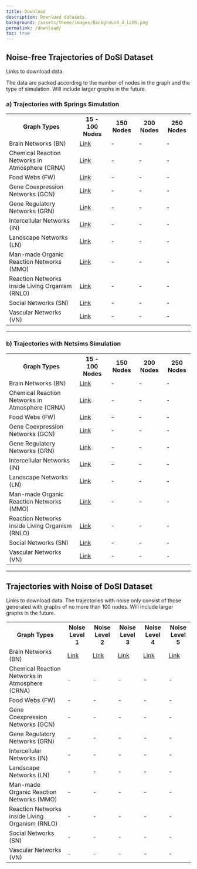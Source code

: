 ```yaml
---
title: Download
description: Download datasets.
background: /assets/theme/images/Background_4_LLMS.png
permalink: /download/
toc: true
---
```


## Noise-free Trajectories of DoSI Dataset

Links to download data.

The data are packed according to the number of nodes in the graph and the type of simulation. Will include larger graphs in the future.


### a) Trajectories with Springs Simulation

<table class="table table-dark table-striped"> 
    <tr>
        <th>Graph Types</th>
        <th>15 - 100 Nodes</th>
        <th>150 Nodes</th>
        <th>200 Nodes</th>
        <th>250 Nodes</th>
    </tr>
    <tr>
        <td>Brain Networks (BN)</td>
        <td><a href="https://drive.google.com/file/d/1XEBnQpkizJ4snErhFXgYPbn09seyYngB/view?usp=sharing">Link</a></td>
        <td>-</td>
        <td>-</td>
        <td>-</td>
    </tr>
    <tr>
        <td>Chemical Reaction Networks in Atmosphere (CRNA)</td>
        <td><a href="https://drive.google.com/file/d/1LqpCTYF3GUmQ4E-p4eENJOyIbGbXpHj9/view?usp=sharing">Link</a></td>
        <td>-</td>
        <td>-</td>
        <td>-</td>
    </tr>
    <tr>
        <td>Food Webs (FW)</td>
        <td><a href="https://drive.google.com/file/d/1WNbY4IasNDmUQVZdc8kVaeV9G6iwKAy6/view?usp=sharing">Link</a></td>
        <td>-</td>
        <td>-</td>
        <td>-</td>
    </tr>
    <tr>
        <td>Gene Coexpression Networks (GCN)</td>
        <td><a href="https://drive.google.com/file/d/1Xa5wfKexz2nsPeIzUUyDT-T5ioAXfA8w/view?usp=sharing">Link</a></td>
        <td>-</td>
        <td>-</td>
        <td>-</td>
    </tr>
    <tr>
        <td>Gene Regulatory Networks (GRN)</td>
        <td><a href="https://drive.google.com/file/d/1c-89YgmoBpFUfuMC-7RXp3Z3LwjTUVpV/view?usp=sharing">Link</a></td>
        <td>-</td>
        <td>-</td>
        <td>-</td>
    </tr>
    <tr>
        <td>Intercellular Networks (IN)</td>
        <td><a href="https://drive.google.com/file/d/1Vr0Tzg-b73qVB8xnokCFkl16rXq0_8Wt/view?usp=sharing">Link</a></td>
        <td>-</td>
        <td>-</td>
        <td>-</td>
    </tr>
    <tr>
        <td>Landscape Networks (LN)</td>
        <td><a href="https://drive.google.com/file/d/1aND1X_mycAAv835DMf88tYwiMVwuY7Mp/view?usp=sharing">Link</a></td>
        <td>-</td>
        <td>-</td>
        <td>-</td>
    </tr>
    <tr>
        <td>Man-made Organic Reaction Networks (MMO)</td>
        <td><a href="https://drive.google.com/file/d/1bNvDlXNFleC51R4HC-V37l24llkrZwe1/view?usp=sharing">Link</a></td>
        <td>-</td>
        <td>-</td>
        <td>-</td>
    </tr>
    <tr>
        <td>Reaction Networks inside Living Organism (RNLO)</td>
        <td><a href="https://drive.google.com/file/d/1DkokkVn_WyarJQJ22lngZQLXA3TzlQ6Q/view?usp=sharing">Link</a></td>
        <td>-</td>
        <td>-</td>
        <td>-</td>
    </tr>
    <tr>
        <td>Social Networks (SN)</td>
        <td><a href="https://drive.google.com/file/d/1VAQc_QwOPIkDT0hYS1FlCGQIf9SFLd58/view?usp=sharing">Link</a></td>
        <td>-</td>
        <td>-</td>
        <td>-</td>
    </tr>
    <tr>
        <td>Vascular Networks (VN)</td>
        <td><a href="https://drive.google.com/file/d/1czzmCG5dHhp-rJ6lVxwRSYxlSutbPkyy/view?usp=sharing">Link</a></td>
        <td>-</td>
        <td>-</td>
        <td>-</td>
    </tr>
</table>



--------------------------------------------

### b) Trajectories with Netsims Simulation

<table class="table table-dark table-striped"> 
    <tr>
        <th>Graph Types</th>
        <th>15 - 100 Nodes</th>
        <th>150 Nodes</th>
        <th>200 Nodes</th>
        <th>250 Nodes</th>
    </tr>
    <tr>
        <td>Brain Networks (BN)</td>
        <td><a href="https://drive.google.com/file/d/1A9F8HSjTR3yjlfUXzlyY_rWPNNejlKb7/view?usp=sharing">Link</a></td>
        <td>-</td>
        <td>-</td>
        <td>-</td>
    </tr>
    <tr>
        <td>Chemical Reaction Networks in Atmosphere (CRNA)</td>
        <td><a href="https://drive.google.com/file/d/1KGO7jTIujAf6vEfPqQqvjoHPZ4Uq8VmZ/view?usp=sharing">Link</a></td>
        <td>-</td>
        <td>-</td>
        <td>-</td>
    </tr>
    <tr>
        <td>Food Webs (FW)</td>
        <td><a href="https://drive.google.com/file/d/1phPHRsObX1nxgLQQVp57Wu3GlKF2ebo4/view?usp=sharing">Link</a></td>
        <td>-</td>
        <td>-</td>
        <td>-</td>
    </tr>
    <tr>
        <td>Gene Coexpression Networks (GCN)</td>
        <td><a href="https://drive.google.com/file/d/1jW9JkNYkKYf-kk44ZwFF12CFPib_FfDc/view?usp=sharing">Link</a></td>
        <td>-</td>
        <td>-</td>
        <td>-</td>
    </tr>
    <tr>
        <td>Gene Regulatory Networks (GRN)</td>
        <td><a href="https://drive.google.com/file/d/1aoh69rWsC1zZmBpv5NTQaIAStGb3WBO8/view?usp=sharing">Link</a></td>
        <td>-</td>
        <td>-</td>
        <td>-</td>
    </tr>
    <tr>
        <td>Intercellular Networks (IN)</td>
        <td><a href="https://drive.google.com/file/d/1vSbKHIUSrdFJ9Af34O1OkglF1kcYajuE/view?usp=sharing">Link</a></td>
        <td>-</td>
        <td>-</td>
        <td>-</td>
    </tr>
    <tr>
        <td>Landscape Networks (LN)</td>
        <td><a href="https://drive.google.com/file/d/1Tbxseb1O30a6fo7pIAD7F-aJ2mV5xb_m/view?usp=sharing">Link</a></td>
        <td>-</td>
        <td>-</td>
        <td>-</td>
    </tr>
    <tr>
        <td>Man-made Organic Reaction Networks (MMO)</td>
        <td><a href="https://drive.google.com/file/d/10jL2rKFyH5Gh2yQV5jKvParahWRFe2Eb/view?usp=sharing">Link</a></td>
        <td>-</td>
        <td>-</td>
        <td>-</td>
    </tr>
    <tr>
        <td>Reaction Networks inside Living Organism (RNLO)</td>
        <td><a href="https://drive.google.com/file/d/1etznIHvYsfWRWGjhbsQ6F7jDtksdY722/view?usp=sharing">Link</a></td>
        <td>-</td>
        <td>-</td>
        <td>-</td>
    </tr>
    <tr>
        <td>Social Networks (SN)</td>
        <td><a href="https://drive.google.com/file/d/1FWvfoRk9D4yZklCSEPAGJ_RToFClAgMc/view?usp=sharing">Link</a></td>
        <td>-</td>
        <td>-</td>
        <td>-</td>
    </tr>
    <tr>
        <td>Vascular Networks (VN)</td>
        <td><a href="https://drive.google.com/file/d/1z9pM4R-ZvFcmLwnMqlfgOruEBL3Tur3n/view?usp=sharing">Link</a></td>
        <td>-</td>
        <td>-</td>
        <td>-</td>
    </tr>
</table>


-----------------------------------------------

## Trajectories with Noise of DoSI Dataset

Links to download data. The trajectories with noise only consist of those generated with graphs of no more than 100 nodes. Will include larger graphs in the future.



<table class="table table-dark table-striped"> 
    <tr>
        <th>Graph Types</th>
        <th>Noise Level 1</th>
        <th>Noise Level 2</th>
        <th>Noise Level 3</th>
        <th>Noise Level 4</th>
        <th>Noise Level 5</th>
    </tr>
    <tr>
        <td>Brain Networks (BN)</td>
        <td><a href="https://drive.google.com/file/d/1Hc8Dxg6Ns2iRBqB_jZI9X7G4w6b2EYkO/view?usp=sharing">Link</a></td>
        <td><a href="https://drive.google.com/file/d/1fZgepnFgQfXViVRa8eq9hlX_Yavycj5Z/view?usp=sharing">Link</a></td>
        <td><a href="https://drive.google.com/file/d/1rdvfK5HsZU6kXvX0Qc92sEkZRpLmM1im/view?usp=sharing">Link</a></td>
        <td><a href="https://drive.google.com/file/d/1ME_twen06maYNSfa40XmvRbSJ_f2H7SG/view?usp=sharing">Link</a></td>
        <td><a href="https://drive.google.com/file/d/1aJ0HvWp7s_IKF6NFAngEVOymwS6DmTA5/view?usp=sharing">Link</a></td>
    </tr>
    <tr>
        <td>Chemical Reaction Networks in Atmosphere (CRNA)</td>
        <td>-</td>
        <td>-</td>
        <td>-</td>
        <td>-</td>
        <td>-</td>
    </tr>
    <tr>
        <td>Food Webs (FW)</td>
        <td>-</td>
        <td>-</td>
        <td>-</td>
        <td>-</td>
        <td>-</td>
    </tr>
    <tr>
        <td>Gene Coexpression Networks (GCN)</td>
        <td>-</td>
        <td>-</td>
        <td>-</td>
        <td>-</td>
        <td>-</td>
    </tr>
    <tr>
        <td>Gene Regulatory Networks (GRN)</td>
        <td>-</td>
        <td>-</td>
        <td>-</td>
        <td>-</td>
        <td>-</td>
    </tr>
    <tr>
        <td>Intercellular Networks (IN)</td>
        <td>-</td>
        <td>-</td>
        <td>-</td>
        <td>-</td>
        <td>-</td>
    </tr>
    <tr>
        <td>Landscape Networks (LN)</td>
        <td>-</td>
        <td>-</td>
        <td>-</td>
        <td>-</td>
        <td>-</td>
    </tr>
    <tr>
        <td>Man-made Organic Reaction Networks (MMO)</td>
        <td>-</td>
        <td>-</td>
        <td>-</td>
        <td>-</td>
        <td>-</td>
    </tr>
    <tr>
        <td>Reaction Networks inside Living Organism (RNLO)</td>
        <td>-</td>
        <td>-</td>
        <td>-</td>
        <td>-</td>
        <td>-</td>
    </tr>
    <tr>
        <td>Social Networks (SN)</td>
        <td>-</td>
        <td>-</td>
        <td>-</td>
        <td>-</td>
        <td>-</td>
    </tr>
    <tr>
        <td>Vascular Networks (VN)</td>
        <td>-</td>
        <td>-</td>
        <td>-</td>
        <td>-</td>
        <td>-</td>
    </tr>
</table>
